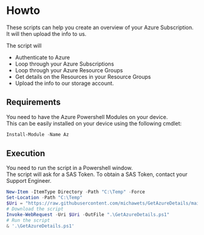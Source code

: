# Howto

These scripts can help you create an overview of your Azure Subscription.<br/>
It will then upload the info to us.

The script will

* Authenticate to Azure
* Loop through your Azure Subscriptions
* Loop through your Azure Resource Groups
* Get details on the Resources in your Resource Groups
* Upload the info to our storage account.

## Requirements

You need to have the Azure Powershell Modules on your device.<br/>
This can be easily installed on your device using the following cmdlet:

```powershell
Install-Module -Name Az
```

## Execution

You need to run the script in a Powershell window.<br/>
The script will ask for a SAS Token. To obtain a SAS Token, contact your Support Engineer.

```powershell
New-Item -ItemType Directory -Path "C:\Temp" -Force
Set-Location -Path "C:\Temp"
$Uri = "https://raw.githubusercontent.com/michawets/GetAzureDetails/main/GetAzureDetails.ps1"
# Download the script
Invoke-WebRequest -Uri $Uri -OutFile ".\GetAzureDetails.ps1"
# Run the script
& '.\GetAzureDetails.ps1'
```
